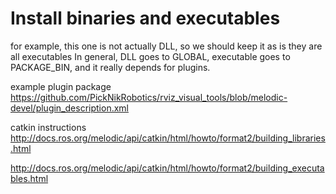 # Install binaries and executables
for example, this one is not actually DLL, so we should keep it as is they are all executables
In general, DLL goes to GLOBAL, executable goes to PACKAGE_BIN, and it really depends for plugins.

example plugin package
https://github.com/PickNikRobotics/rviz_visual_tools/blob/melodic-devel/plugin_description.xml

catkin instructions
http://docs.ros.org/melodic/api/catkin/html/howto/format2/building_libraries.html

http://docs.ros.org/melodic/api/catkin/html/howto/format2/building_executables.html
